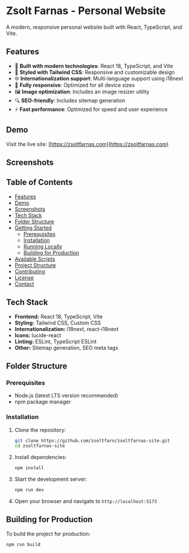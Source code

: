 # Zsolt Farnas - Personal Website

A modern, responsive personal website built with React, TypeScript, and Vite.

## Features

- 🚀 **Built with modern technologies**: React 18, TypeScript, and Vite
- 🎨 **Styled with Tailwind CSS**: Responsive and customizable design
- 🌐 **Internationalization support**: Multi-language support using i18next
- 📱 **Fully responsive**: Optimized for all device sizes
- 🖼️ **Image optimization**: Includes an image resizer utility
- 🔍 **SEO-friendly**: Includes sitemap generation
- ⚡ **Fast performance**: Optimized for speed and user experience

## Demo

Visit the live site: [https://zsoltfarnas.com](https://zsoltfarnas.com)

## Screenshots

<!-- Optionally add screenshots here -->
<!-- ![Screenshot](public/screenshot.png) -->

## Table of Contents

- [Features](#features)
- [Demo](#demo)
- [Screenshots](#screenshots)
- [Tech Stack](#tech-stack)
- [Folder Structure](#folder-structure)
- [Getting Started](#getting-started)
  - [Prerequisites](#prerequisites)
  - [Installation](#installation)
  - [Running Locally](#running-locally)
  - [Building for Production](#building-for-production)
- [Available Scripts](#available-scripts)
- [Project Structure](#project-structure)
- [Contributing](#contributing)
- [License](#license)
- [Contact](#contact)

## Tech Stack

- **Frontend:** React 18, TypeScript, Vite
- **Styling:** Tailwind CSS, Custom CSS
- **Internationalization:** i18next, react-i18next
- **Icons:** lucide-react
- **Linting:** ESLint, TypeScript ESLint
- **Other:** Sitemap generation, SEO meta tags

## Folder Structure

### Prerequisites

- Node.js (latest LTS version recommended)
- npm package manager

### Installation

1. Clone the repository:
   ```bash
   git clone https://github.com/zsoltfarn/zsoltfarnas-site.git
   cd zsoltfarnas-site
   ```

2. Install dependencies:
   ```bash
   npm install
   ```

3. Start the development server:
   ```bash
   npm run dev
   ```

4. Open your browser and navigate to `http://localhost:5173`

## Building for Production

To build the project for production:

```bash
npm run build